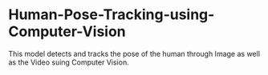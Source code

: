 # Human-Pose-Tracking-using-Computer-Vision
This model detects and tracks the pose of the human through Image as well as the Video suing Computer Vision.

